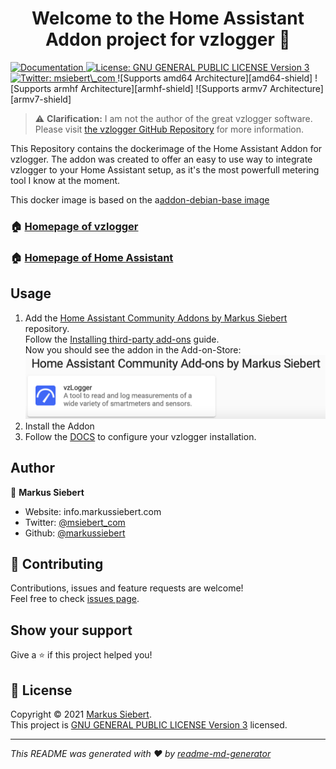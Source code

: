 <h1 align="center">Welcome to the Home Assistant Addon project for vzlogger 👋</h1>
<p>
  <a href="https://github.com/markussiebert/home-assistant-addon-vzlogger" target="_blank">
    <img alt="Documentation" src="https://img.shields.io/badge/documentation-yes-brightgreen.svg" />
  </a>
  <a href="https://github.com/markussiebert/home-assistant-addon-vzlogger/blob/main/LICENSE" target="_blank">
    <img alt="License: GNU GENERAL PUBLIC LICENSE Version 3" src="https://img.shields.io/badge/License-GNU GENERAL PUBLIC LICENSE Version 3-yellow.svg" />
  </a>
  <a href="https://twitter.com/msiebert\_com" target="_blank">
    <img alt="Twitter: msiebert\_com" src="https://img.shields.io/twitter/follow/msiebert_com.svg?style=social" />
  </a>
  ![Supports amd64 Architecture][amd64-shield]
  ![Supports armhf Architecture][armhf-shield]
  ![Supports armv7 Architecture][armv7-shield]
</p>

> ⚠️ **Clarification:** I am not the author of the great vzlogger software. Please visit [the vzlogger GitHub Repository](https://wiki.volkszaehler.org/software/controller/vzlogger) for more information.

This Repository contains the dockerimage of the Home Assistant Addon for vzlogger. The addon was created to offer an easy to use way to integrate vzlogger to your Home Assistant setup, as it's the most powerfull metering tool I know at the moment.

This docker image is based on the a[addon-debian-base image](https://github.com/hassio-addons/addon-debian-base)

### 🏠 [Homepage of vzlogger](https://wiki.volkszaehler.org/software/controller/vzlogger)

### 🏠 [Homepage of Home Assistant](https://www.home-assistant.io/)

## Usage

1. Add the [Home Assistant Community Addons by Markus Siebert](https://github.com/markussiebert/home-assistant-addons) repository.<br>
   Follow the [Installing third-party add-ons](https://www.home-assistant.io/common-tasks/os/#installing-third-party-add-ons) guide.<br>
   Now you should see the addon in the Add-on-Store:<br>
   ![addon_repo_view](images/add_on_store_view.png)
2. Install the Addon
3. Follow the [DOCS](DOCS.md) to configure your vzlogger installation.

## Author

👤 **Markus Siebert**

- Website: info.markussiebert.com
- Twitter: [@msiebert_com](https://twitter.com/msiebert_com)
- Github: [@markussiebert](https://github.com/markussiebert)

## 🤝 Contributing

Contributions, issues and feature requests are welcome!<br />Feel free to check [issues page](https://github.com/markussiebert/homeassistant-addon-vzlogger/issues).

## Show your support

Give a ⭐️ if this project helped you!

## 📝 License

Copyright © 2021 [Markus Siebert](https://github.com/markussiebert).<br />
This project is [GNU GENERAL PUBLIC LICENSE Version 3](https://github.com/markussiebert/homeassistant-addon-vzlogger/blob/main/LICENSE) licensed.

---

_This README was generated with ❤️ by [readme-md-generator](https://github.com/kefranabg/readme-md-generator)_

